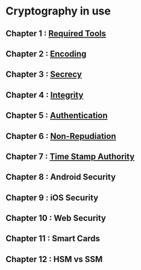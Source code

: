 # Cryptography in use

## Chapter 1 : [Required Tools](https://github.com/KeyvanArj/cryptography-in-use/tree/main/tools)

## Chapter 2 : [Encoding](https://github.com/KeyvanArj/cryptography-in-use/tree/main/encoding)

## Chapter 3 : [Secrecy](https://github.com/KeyvanArj/cryptography-in-use/tree/main/secrecy)

## Chapter 4 : [Integrity](https://github.com/KeyvanArj/cryptography-in-use/tree/main/integrity)

## Chapter 5 : [Authentication](https://github.com/KeyvanArj/cryptography-in-use/tree/main/authentication)

## Chapter 6 : [Non-Repudiation](https://github.com/KeyvanArj/cryptography-in-use/tree/main/non-repudiation)

## Chapter 7 : [Time Stamp Authority](https://github.com/KeyvanArj/cryptography-in-use/tree/main/time-stamp) 

## Chapter 8 : Android Security

## Chapter 9 : iOS Security

## Chapter 10 : Web Security

## Chapter 11 : Smart Cards

## Chapter 12 : HSM vs SSM

